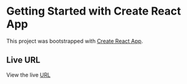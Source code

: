 # Getting Started with Create React App

This project was bootstrapped with [Create React App](https://github.com/facebook/create-react-app).

## Live URL

View the live [URL](https://main--sigma-quiz.netlify.app/)
